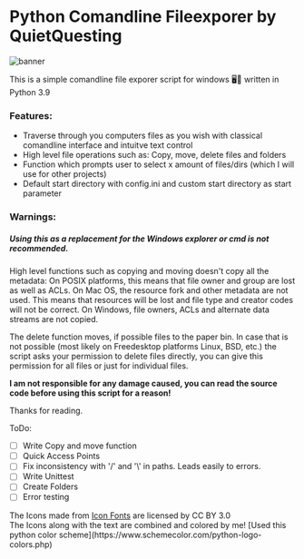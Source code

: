 # Python Comandline Fileexporer by QuietQuesting

![banner](https://user-images.githubusercontent.com/73032440/97810544-eba25300-1c74-11eb-87ed-7de2b34c0a55.png)

This is a simple comandline file exporer script for windows :desktop_computer::notebook_with_decorative_cover: written in Python 3.9

### Features:
- Traverse through you computers files as you wish with classical comandline interface and intuitve text control
- High level file operations such as: Copy, move, delete files and folders
- Function which prompts user to select x amount of files/dirs (which I will use for other projects) 
- Default start directory with config.ini and custom start directory as start parameter

	
### Warnings:
##### Using this as a replacement for the Windows explorer or cmd is not recommended.
High level functions such as copying and moving doesn't copy all the metadata: On POSIX platforms, this means that file owner and group are lost as well as ACLs. On Mac OS, the resource fork and other metadata are not used. This means that resources will be lost and file type and creator codes will not be correct. On Windows, file owners, ACLs and alternate data streams are not copied.

The delete function moves, if possible files to the paper bin. In case that is not possible (most likely on Freedesktop platforms Linux, BSD, etc.) the script asks your permission to delete files directly, you can give this permission for all files or just for individual files.

**I am not responsible for any damage caused, you can read the source code before using this script for a reason!** 

Thanks for reading.


ToDo:
- [ ] Write Copy and move function 
- [ ] Quick Access Points
- [ ] Fix inconsistency with '/' and '\\' in paths. Leads easily to errors. 
- [ ] Write Unittest
- [ ] Create Folders
- [ ] Error testing

<div>The Icons made from <a href="http://www.onlinewebfonts.com/icon">Icon Fonts</a> are licensed by CC BY 3.0</div>
The Icons along with the text are combined and colored by me!
[Used this python color scheme](https://www.schemecolor.com/python-logo-colors.php)
